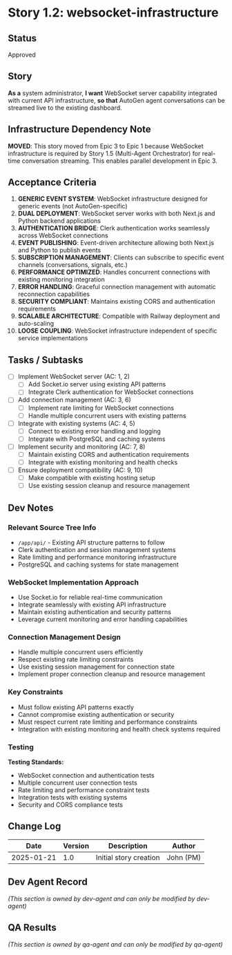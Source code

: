# Story 1.2: websocket-infrastructure

## Status
Approved

## Story
**As a** system administrator,
**I want** WebSocket server capability integrated with current API infrastructure,
**so that** AutoGen agent conversations can be streamed live to the existing dashboard.

## Infrastructure Dependency Note
**MOVED**: This story moved from Epic 3 to Epic 1 because WebSocket infrastructure is required by Story 1.5 (Multi-Agent Orchestrator) for real-time conversation streaming. This enables parallel development in Epic 3.

## Acceptance Criteria
1. **GENERIC EVENT SYSTEM**: WebSocket infrastructure designed for generic events (not AutoGen-specific)
2. **DUAL DEPLOYMENT**: WebSocket server works with both Next.js and Python backend applications
3. **AUTHENTICATION BRIDGE**: Clerk authentication works seamlessly across WebSocket connections
4. **EVENT PUBLISHING**: Event-driven architecture allowing both Next.js and Python to publish events
5. **SUBSCRIPTION MANAGEMENT**: Clients can subscribe to specific event channels (conversations, signals, etc.)
6. **PERFORMANCE OPTIMIZED**: Handles concurrent connections with existing monitoring integration
7. **ERROR HANDLING**: Graceful connection management with automatic reconnection capabilities
8. **SECURITY COMPLIANT**: Maintains existing CORS and authentication requirements
9. **SCALABLE ARCHITECTURE**: Compatible with Railway deployment and auto-scaling
10. **LOOSE COUPLING**: WebSocket infrastructure independent of specific service implementations

## Tasks / Subtasks
- [ ] Implement WebSocket server (AC: 1, 2)
  - [ ] Add Socket.io server using existing API patterns
  - [ ] Integrate Clerk authentication for WebSocket connections
- [ ] Add connection management (AC: 3, 6)
  - [ ] Implement rate limiting for WebSocket connections
  - [ ] Handle multiple concurrent users with existing patterns
- [ ] Integrate with existing systems (AC: 4, 5)
  - [ ] Connect to existing error handling and logging
  - [ ] Integrate with PostgreSQL and caching systems
- [ ] Implement security and monitoring (AC: 7, 8)
  - [ ] Maintain existing CORS and authentication requirements
  - [ ] Integrate with existing monitoring and health checks
- [ ] Ensure deployment compatibility (AC: 9, 10)
  - [ ] Make compatible with existing hosting setup
  - [ ] Use existing session cleanup and resource management

## Dev Notes

### Relevant Source Tree Info
- `/app/api/` - Existing API structure patterns to follow
- Clerk authentication and session management systems
- Rate limiting and performance monitoring infrastructure
- PostgreSQL and caching systems for state management

### WebSocket Implementation Approach
- Use Socket.io for reliable real-time communication
- Integrate seamlessly with existing API infrastructure
- Maintain existing authentication and security patterns
- Leverage current monitoring and error handling capabilities

### Connection Management Design
- Handle multiple concurrent users efficiently
- Respect existing rate limiting constraints
- Use existing session management for connection state
- Implement proper connection cleanup and resource management

### Key Constraints
- Must follow existing API patterns exactly
- Cannot compromise existing authentication or security
- Must respect current rate limiting and performance constraints
- Integration with existing monitoring and health check systems required

### Testing
**Testing Standards:**
- WebSocket connection and authentication tests
- Multiple concurrent user connection tests
- Rate limiting and performance constraint tests
- Integration tests with existing systems
- Security and CORS compliance tests

## Change Log
| Date | Version | Description | Author |
|------|---------|-------------|--------|
| 2025-01-21 | 1.0 | Initial story creation | John (PM) |

## Dev Agent Record
_(This section is owned by dev-agent and can only be modified by dev-agent)_

## QA Results
_(This section is owned by qa-agent and can only be modified by qa-agent)_